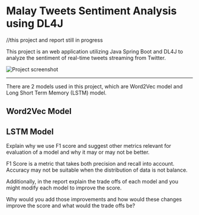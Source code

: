 # Malay Tweets Sentiment Analysis using DL4J

//this project and report still in progress

This project is an web application utilizing Java Spring Boot and DL4J to analyze the sentiment of real-time tweets streaming from Twitter.


![Project screenshot](relative/path/to/img.jpg?raw=true "Screenshot of the project")


----------

There are 2 models used in this project, which are Word2Vec model and  Long Short Term Memory (LSTM) model.

## Word2Vec Model


## LSTM Model


Explain why we use F1 score and suggest other metrics relevant for evaluation of a model and why it may or may not be better.

F1 Score is a metric that takes both precision and recall into account. Accuracy may not be suitable when the distribution of data is not balance.


Additionally, in the report explain the trade offs of each model and you might modify each model to improve the score.

Why would you add those improvements and how would these changes improve the score and what would the trade offs be?



